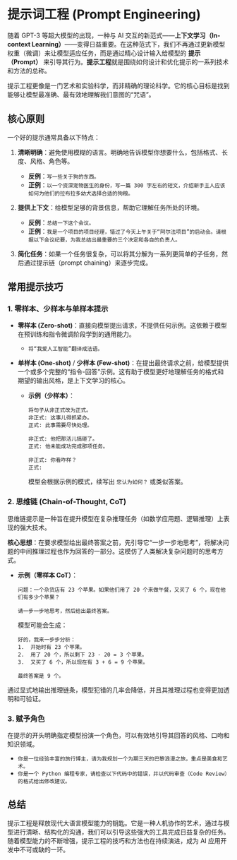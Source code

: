 # 提示词工程 (Prompt Engineering)

随着 GPT-3 等超大模型的出现，一种与 AI 交互的新范式——**上下文学习（In-context Learning）**——变得日益重要。在这种范式下，我们不再通过更新模型权重（微调）来让模型适应任务，而是通过精心设计输入给模型的 **提示（Prompt）** 来引导其行为。**提示工程**就是围绕如何设计和优化提示的一系列技术和方法的总称。

提示工程更像是一门艺术和实验科学，而非精确的理论科学。它的核心目标是找到能够让模型最准确、最有效地理解我们意图的“咒语”。

## 核心原则

一个好的提示通常具备以下特点：

1.  **清晰明确**：避免使用模糊的语言。明确地告诉模型你想要什么，包括格式、长度、风格、角色等。
    -   **反例**：`写一些关于狗的东西。`
    -   **正例**：`以一个资深宠物医生的身份，写一篇 300 字左右的短文，介绍新手主人应该如何为他们的拉布拉多幼犬选择合适的狗粮。`

2.  **提供上下文**：给模型足够的背景信息，帮助它理解任务所处的环境。
    -   **反例**：`总结一下这个会议。`
    -   **正例**：`我是一个项目的项目经理，错过了今天上午关于“阿尔法项目”的启动会。请根据以下会议纪要，为我总结出最重要的三个决定和各自的负责人。`

3.  **简化任务**：如果一个任务很复杂，可以将其分解为一系列更简单的子任务，然后通过提示链（prompt chaining）来逐步完成。

## 常用提示技巧

### 1. 零样本、少样本与单样本提示

-   **零样本 (Zero-shot)**：直接向模型提出请求，不提供任何示例。这依赖于模型在预训练和指令微调阶段学到的通用能力。
    -   `将“我爱人工智能”翻译成法语。`

-   **单样本 (One-shot)** / **少样本 (Few-shot)**：在提出最终请求之前，给模型提供一个或多个完整的“指令-回答”示例。这有助于模型更好地理解任务的格式和期望的输出风格，是上下文学习的核心。
    -   **示例（少样本）**：
        ```
        将句子从非正式改为正式。
        非正式: 这事儿得抓紧办。
        正式: 此事需要尽快处理。

        非正式: 他把那活儿搞砸了。
        正式: 他未能成功完成那项任务。

        非正式: 你看咋样？
        正式:
        ```
        模型会根据示例的模式，续写出 `您认为如何？` 或类似答案。

### 2. 思维链 (Chain-of-Thought, CoT)

思维链提示是一种旨在提升模型在复杂推理任务（如数学应用题、逻辑推理）上表现的强大技术。

**核心思想**：在要求模型给出最终答案之前，先引导它“一步一步地思考”，将解决问题的中间推理过程也作为回答的一部分。这模仿了人类解决复杂问题时的思考方式。

-   **示例（零样本 CoT）**：
    ```
    问题：一个杂货店有 23 个苹果。如果他们用了 20 个来做午餐，又买了 6 个，现在他们有多少个苹果？

    请一步一步地思考，然后给出最终答案。
    ```
    模型可能会生成：
    ```
    好的，我来一步步分析：
    1.  开始时有 23 个苹果。
    2.  用了 20 个，所以剩下 23 - 20 = 3 个苹果。
    3.  又买了 6 个，所以现在有 3 + 6 = 9 个苹果。

    最终答案是 9 个。
    ```

通过显式地输出推理链条，模型犯错的几率会降低，并且其推理过程也变得更加透明和可验证。

### 3. 赋予角色

在提示的开头明确指定模型扮演一个角色，可以有效地引导其回答的风格、口吻和知识领域。

-   `你是一位经验丰富的旅行博主，请为我规划一个为期三天的巴黎浪漫之旅，重点是美食和艺术。`
-   `你是一个 Python 编程专家，请检查以下代码中的错误，并以代码审查（Code Review）的格式给出修改建议。`

## 总结

提示工程是释放现代大语言模型能力的钥匙。它是一种人机协作的艺术，通过与模型进行清晰、结构化的沟通，我们可以引导这些强大的工具完成日益复杂的任务。随着模型能力的不断增强，提示工程的技巧和方法也在持续演进，成为 AI 应用开发中不可或缺的一环。
